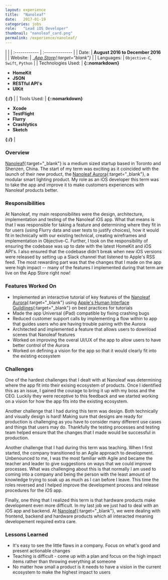 ```yaml
---
layout: experience
title:  "Nanoleaf"
date:   2017-01-19
categories: jobs
role:	"Lead iOS Developer"
thumbnail: "nanoleaf_card.png"
permalink: /experience/nanoleaf/
---
```

|                      |
| :------------ | :-------------- |
| Date:      | __August 2016 to December 2016__ |
| Website:     |    __[App Store][appstore]{:target="_blank"}__   |
| Languages:  | `Objective-C`, `Swift`, `Python` |
| Technologies Used: |  __{::nomarkdown}<ul><li>HomeKit</li><li>JSON</li><li>RESTful API's</li><li>UIKit</li></ul>{:/}__ |
| Tools Used: |  __{::nomarkdown}<ul><li>Xcode</li><li>TestFlight</li><li>Flurry</li><li>Crashlytics</li><li>Sketch</li></ul>{:/}__ |

### Overview

[Nanoleaf][nanoleaf]{:target="_blank"} is a medium sized startup based in Toronto and Shenzen, China. The start of my term was exciting as it coincided with the launch of their new product, the [Nanoleaf Aurora][nanoleaf-aurora]{:target="_blank"}, a modular smart lighting product. My role as an iOS developer this term was to take the app and improve it to make customers experiences with Nanoleaf products better.

### Responsibilities

At Nanoleaf, my main responsibilites were the design, architecture, implementation and testing of the Nanoleaf iOS app. What that means is that I was responsible for taking a feature and determining where they fit in for users (using Flurry data and user tests to justify choices), how it would fit in technically with our existing technical, creating wireframes and implementation in Objective-C. Further, I took on the responsibility of ensuring the codebase was up to date with the latest HomeKit and iOS API's. I also ensured that the codebase didn't break when new iOS versions were released by setting up a Slack channel that listened to Apple's RSS feed. The most rewarding part was that the changes that I made on the app were high impact -- many of the features I implemented during that term are live on the App Store right now!

### Features Worked On
- Implemented an interactive tutorial of key features of the [Nanoleaf Aurora][nanoleaf-aurora]{:target="_blank"} using [Apple's Human Interface Guildlines][apple-hig]{:target="_blank"} on best practices for tutorials
- Made the app Universal (iPad) compatible by fixing crashing bugs
- Reduced customer support calls by implementing a flow within to app that guides users who are having trouble pairing with the Aurora
- Architected and implemented a feature that allows users to download scenes that Nanoleaf features
- Worked on improving the overal UI/UX of the app to allow users to have better control of the Aurora
- Worked on defining a vision for the app so that it would clearly fit into the existing ecosystem

### Challenges

One of the hardest challenges that I dealt with at Nanoleaf was determining where the app fit into their exising ecosystem of products. Once I identified this as an issue, I gained the courage to bring it up with my boss and the CEO. Luckily they were receptive to this feedback and we started working on a vision for how the app fits into the existing ecosystem.

Another challenge that I had during this term was design. Both technically and visually design is hard! Making sure that designs are ready for production is challenging as you have to consider many different use cases and things that users may do. Thankfully the testing processes and testing team helped ensure that the changes that I made would be successful in production.

Another challenge that I had during this term was teaching. When I first started, the company transitioned to an Agile approach to development. Unbenounced to me, I was the most familiar with Agile and became the teacher and leader to give suggestions on ways that we could improve processes. What was challenging about this is that normally I am used to coming into a company and being the person with the least amount of knowledge trying to soak up as much as I can before I leave. This time the roles reversed and I helped improve the development process and release procedures for the iOS app.

Finally, one thing that I realized this term is that hardware products make development even more difficult. In my last job we just had to deal with an iOS app and backend. At [Nanoleaf][nanoleaf]{:target="_blank"}, we were dealing with frontend, backend and hardware products which all interacted meaning developement required extra care.

### Lessons Learned
- It's easy to see the little flaws in a company. Focus on what's good and present actionable changes
- Teaching is difficult - come up with a plan and focus on the high impact items rather than throwing everything at someone
- No matter how small a product is it needs to have a vision in the current ecosystem to make the highest impact to users

<!-- Jekyll also offers powerful support for code snippets:

{% highlight swift %}
 override func viewDidLoad() {
        super.viewDidLoad()
        tv.delegate = self
        tv.dataSource = self

        tv.alwaysBounceVertical = false
        
        nextViewControllerButton.enabled = false
        nextViewControllerButton.alpha = 0.5
        // Do any additional setup after loading the view.
    }
{% endhighlight %} -->

[appstore]: https://itunes.apple.com/ca/app/nanoleaf-smarter-series/id1049333656?mt=8
[nanoleaf]: https://nanoleaf.me/en/
[nanoleaf-aurora]: https://nanoleaf.me/en/consumer-led-lighting/products/smarter-series/nanoleaf-aurora-smarter-kit/
[apple-hig]: https://developer.apple.com/ios/human-interface-guidelines/interaction/first-launch-experience/
